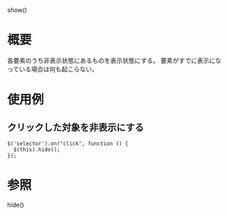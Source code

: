 show()

# 概要
各要素のうち非表示状態にあるものを表示状態にする。
要素がすでに表示になっている場合は何も起こらない。

# 使用例
## クリックした対象を非表示にする
    $('selector').on("click", function () {
      $(this).hide();
    });

# 参照
hide()
